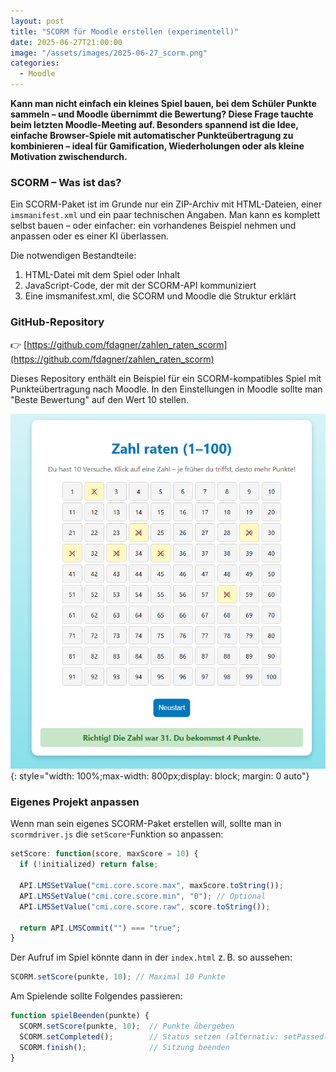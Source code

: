```yaml
---
layout: post
title: "SCORM für Moodle erstellen (experimentell)"
date: 2025-06-27T21:00:00
image: "/assets/images/2025-06-27_scorm.png"
categories:
  - Moodle
---
```

**Kann man nicht einfach ein kleines Spiel bauen, bei dem Schüler Punkte sammeln – und Moodle übernimmt die Bewertung? Diese Frage tauchte beim letzten Moodle-Meeting auf. Besonders spannend ist die Idee, einfache Browser-Spiele mit automatischer Punkteübertragung zu kombinieren – ideal für Gamification, Wiederholungen oder als kleine Motivation zwischendurch.**

### SCORM – Was ist das?
Ein SCORM-Paket ist im Grunde nur ein ZIP-Archiv mit HTML-Dateien, einer `imsmanifest.xml` und ein paar technischen Angaben. Man kann es komplett selbst bauen – oder einfacher: ein vorhandenes Beispiel nehmen und anpassen oder es einer KI überlassen.

Die notwendigen Bestandteile:

1. HTML-Datei mit dem Spiel oder Inhalt  
2. JavaScript-Code, der mit der SCORM-API kommuniziert  
3. Eine imsmanifest.xml, die SCORM und Moodle die Struktur erklärt  

### GitHub-Repository
👉 [https://github.com/fdagner/zahlen_raten_scorm](https://github.com/fdagner/zahlen_raten_scorm)

Dieses Repository enthält ein Beispiel für ein SCORM-kompatibles Spiel mit Punkteübertragung nach Moodle. In den Einstellungen in Moodle sollte man "Beste Bewertung" auf den Wert 10 stellen.

[![Screenshot Scorm](/assets/images/2025-06-27_scorm.png)](/assets/images/2025-06-27_scorm.png){: style="width: 100%;max-width: 800px;display: block; margin: 0 auto"}

### Eigenes Projekt anpassen
Wenn man sein eigenes SCORM-Paket erstellen will, sollte man in `scormdriver.js` die `setScore`-Funktion so anpassen:

```js
setScore: function(score, maxScore = 10) {
  if (!initialized) return false;
  
  API.LMSSetValue("cmi.core.score.max", maxScore.toString());
  API.LMSSetValue("cmi.core.score.min", "0"); // Optional
  API.LMSSetValue("cmi.core.score.raw", score.toString());
  
  return API.LMSCommit("") === "true";
}
```
Der Aufruf im Spiel könnte dann in der `index.html`  z. B. so aussehen:

```js
SCORM.setScore(punkte, 10); // Maximal 10 Punkte
```
Am Spielende sollte Folgendes passieren:

```js
function spielBeenden(punkte) {
  SCORM.setScore(punkte, 10);  // Punkte übergeben
  SCORM.setCompleted();        // Status setzen (alternativ: setPassed())
  SCORM.finish();              // Sitzung beenden
}
```







